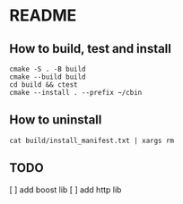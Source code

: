 README
====

## How to build, test and install

```
cmake -S . -B build
cmake --build build
cd build && ctest
cmake --install . --prefix ~/cbin
```

## How to uninstall

`cat build/install_manifest.txt | xargs rm`

## TODO

[ ] add boost lib
[ ] add http lib